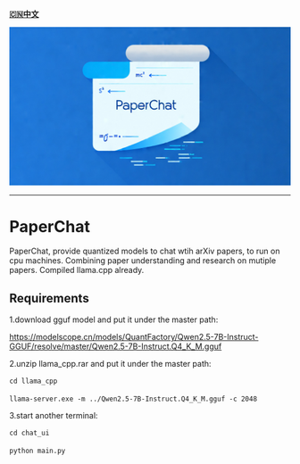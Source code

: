[**🇨🇳中文**](https://github.com/elenalulu/PaperChat/blob/master/README_CN.md)


<div>
	<p align="center">
  <img alt="Animation Demo" src="https://github.com/elenalulu/PaperChat/blob/main/docs/logo.png" width="660" />
  </p>
</div>

-----------------

# PaperChat
PaperChat, provide quantized models to chat wtih arXiv papers, to run on cpu machines. Combining paper understanding and research on mutiple papers. Compiled llama.cpp already. 



## Requirements

1.download gguf model and put it under the master path: 

https://modelscope.cn/models/QuantFactory/Qwen2.5-7B-Instruct-GGUF/resolve/master/Qwen2.5-7B-Instruct.Q4_K_M.gguf


2.unzip llama_cpp.rar and put it under the master path:

```shell
cd llama_cpp

llama-server.exe -m ../Qwen2.5-7B-Instruct.Q4_K_M.gguf -c 2048
```


3.start another terminal:

```shell
cd chat_ui

python main.py
```